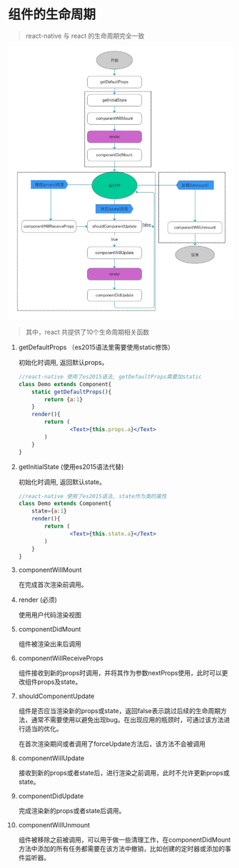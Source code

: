 # 组件的生命周期

> react-native 与 react 的生命周期完全一致

![lifecircle](life.jpg)

> 其中，react 共提供了10个生命周期相关函数

1. getDefaultProps （es2015语法里需要使用static修饰）

    初始化时调用, 返回默认props。

    ```jsx
    //react-native 使用了es2015语法, getDefaultProps需要加static
    class Demo extends Component{
        static getDefaultProps(){
            return {a:1}
        }
        render(){
            return (
                    <Text>{this.props.a}</Text>
            )
        }
    }
    ```

2. getInitialState (使用es2015语法代替)

    初始化时调用, 返回默认state。

    ```jsx
    //react-native 使用了es2015语法, state作为类的属性
    class Demo extends Component{
        state={a:1}
        render(){
            return (
                    <Text>{this.state.a}</Text>
            )
        }
    }
    ```

3. componentWillMount

    在完成首次渲染前调用。

4. render (必须)

    使用用户代码渲染视图

5. componentDidMount

    组件被渲染出来后调用

6. componentWillReceiveProps

    组件接收到新的props时调用，并将其作为参数nextProps使用，此时可以更改组件props及state。

7. shouldComponentUpdate

    组件是否应当渲染新的props或state，返回false表示跳过后续的生命周期方法，通常不需要使用以避免出现bug。在出现应用的瓶颈时，可通过该方法进行适当的优化。

    在首次渲染期间或者调用了forceUpdate方法后，该方法不会被调用

8. componentWillUpdate

    接收到新的props或者state后，进行渲染之前调用，此时不允许更新props或state。

9. componentDidUpdate

    完成渲染新的props或者state后调用。

10. componentWillUnmount

    组件被移除之前被调用，可以用于做一些清理工作，在componentDidMount方法中添加的所有任务都需要在该方法中撤销，比如创建的定时器或添加的事件监听器。

